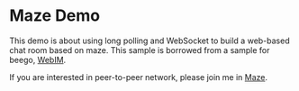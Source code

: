 Maze Demo
========

This demo is about using long polling and WebSocket to build a
web-based chat room based on maze. This sample is borrowed from
a sample for beego, [WebIM](http://github.com/beego/samples/WebIM).

If you are interested in peer-to-peer network, please join me in [Maze](http://github.com/lishaodong/Maze).

